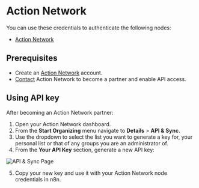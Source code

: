 # Action Network

You can use these credentials to authenticate the following nodes:

- [Action Network](/integrations/builtin/app-nodes/n8n-nodes-base.actionnetwork/)

## Prerequisites

- Create an [Action Network](https://actionnetwork.org/) account.
- [Contact](https://actionnetwork.org/contact) Action Network to become a partner and enable API access.

## Using API key

After becoming an Action Network partner:

1. Open your Action Network dashboard.
2. From the **Start Organizing** menu navigate to **Details** > **API & Sync**.
3. Use the dropdown to select the list you want to generate a key for, your personal list or that of any groups you are an administrator of.
4. From the **Your API Key** section, generate a new API key:

![API & Sync Page](/_images/integrations/builtin/credentials/actionnetwork/action_network_api_key.png)

5. Copy your new key and use it with your Action Network node credentials in n8n.
